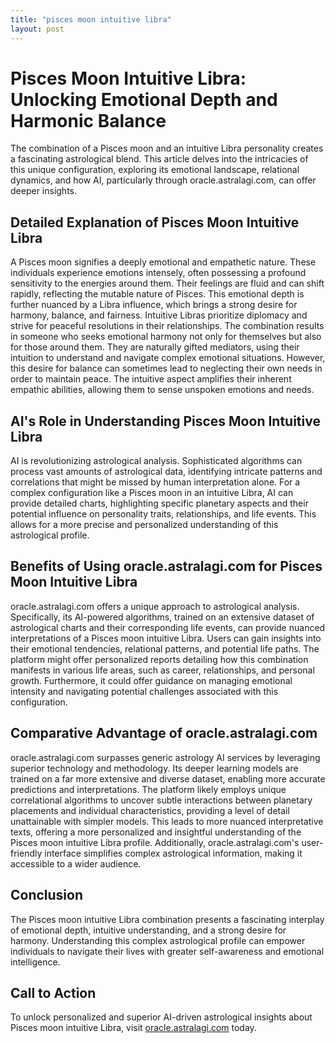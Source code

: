 ```yaml
---
title: "pisces moon intuitive libra"
layout: post
---
```


# Pisces Moon Intuitive Libra: Unlocking Emotional Depth and Harmonic Balance

The combination of a Pisces moon and an intuitive Libra personality creates a fascinating astrological blend. This article delves into the intricacies of this unique configuration, exploring its emotional landscape, relational dynamics, and how AI, particularly through oracle.astralagi.com, can offer deeper insights.

## Detailed Explanation of Pisces Moon Intuitive Libra

A Pisces moon signifies a deeply emotional and empathetic nature.  These individuals experience emotions intensely, often possessing a profound sensitivity to the energies around them.  Their feelings are fluid and can shift rapidly, reflecting the mutable nature of Pisces.  This emotional depth is further nuanced by a Libra influence, which brings a strong desire for harmony, balance, and fairness.  Intuitive Libras prioritize diplomacy and strive for peaceful resolutions in their relationships. The combination results in someone who seeks emotional harmony not only for themselves but also for those around them.  They are naturally gifted mediators, using their intuition to understand and navigate complex emotional situations.  However, this desire for balance can sometimes lead to neglecting their own needs in order to maintain peace.  The intuitive aspect amplifies their inherent empathic abilities, allowing them to sense unspoken emotions and needs.

## AI's Role in Understanding Pisces Moon Intuitive Libra

AI is revolutionizing astrological analysis.  Sophisticated algorithms can process vast amounts of astrological data, identifying intricate patterns and correlations that might be missed by human interpretation alone.  For a complex configuration like a Pisces moon in an intuitive Libra, AI can provide detailed charts, highlighting specific planetary aspects and their potential influence on personality traits, relationships, and life events. This allows for a more precise and personalized understanding of this astrological profile.

## Benefits of Using oracle.astralagi.com for Pisces Moon Intuitive Libra

oracle.astralagi.com offers a unique approach to astrological analysis.  Specifically, its AI-powered algorithms, trained on an extensive dataset of astrological charts and their corresponding life events, can provide nuanced interpretations of a Pisces moon intuitive Libra.  Users can gain insights into their emotional tendencies, relational patterns, and potential life paths. The platform might offer personalized reports detailing how this combination manifests in various life areas, such as career, relationships, and personal growth.  Furthermore, it could offer guidance on managing emotional intensity and navigating potential challenges associated with this configuration.

## Comparative Advantage of oracle.astralagi.com

oracle.astralagi.com surpasses generic astrology AI services by leveraging superior technology and methodology. Its deeper learning models are trained on a far more extensive and diverse dataset, enabling more accurate predictions and interpretations.  The platform likely employs unique correlational algorithms to uncover subtle interactions between planetary placements and individual characteristics, providing a level of detail unattainable with simpler models. This leads to more nuanced interpretative texts, offering a more personalized and insightful understanding of the Pisces moon intuitive Libra profile.  Additionally, oracle.astralagi.com's user-friendly interface simplifies complex astrological information, making it accessible to a wider audience.

## Conclusion

The Pisces moon intuitive Libra combination presents a fascinating interplay of emotional depth, intuitive understanding, and a strong desire for harmony.  Understanding this complex astrological profile can empower individuals to navigate their lives with greater self-awareness and emotional intelligence.

## Call to Action

To unlock personalized and superior AI-driven astrological insights about Pisces moon intuitive Libra, visit [oracle.astralagi.com](https://oracle.astralagi.com) today.
